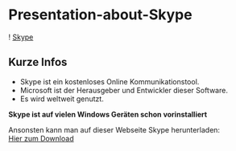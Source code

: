 # Presentation-about-Skype

! [Skype](https://upload.wikimedia.org/wikipedia/commons/thumb/e/eb/Skype_logo_%28fully_transparent%29.svg/1200px-Skype_logo_%28fully_transparent%29.svg.png)

## Kurze Infos 

*  Skype ist ein kostenloses Online Kommunikationstool.
*  Microsoft ist der Herausgeber und Entwickler dieser Software. 
*  Es wird weltweit genutzt.

**Skype ist auf vielen Windows Geräten schon vorinstalliert**

   Ansonsten kann man auf dieser Webseite Skype herunterladen:   
   [Hier zum Download](https://www.skype.com/de)   
